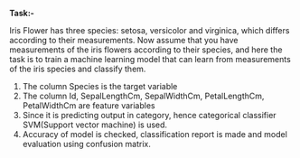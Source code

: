 **Task:-**

Iris Flower has three species: setosa, versicolor and virginica, which differs according to their measurements. Now assume that you have measurements of the iris flowers according to their species, and here the task is to train a machine learning model that can learn from measurements of the iris species and classify them.


1. The column Species is the target variable
2. The column Id, SepalLengthCm, SepalWidthCm, PetalLengthCm, PetalWidthCm are feature variables
3. Since it is predicting output in category, hence categorical classifier SVM(Support vector machine) is used.
4. Accuracy of model is checked, classification report is made and model evaluation using confusion matrix.
